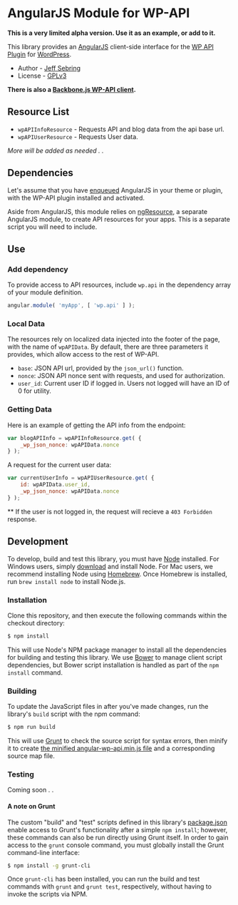 AngularJS Module for WP-API
============================

**This is a very limited alpha version. Use it as an example, or add to it.**

This library provides an [AngularJS](https://angularjs.org/) client-side interface for the [WP API Plugin](https://github.com/WP-API/WP-API) for [WordPress](http://wordpress.org).

* Author - [Jeff Sebring](http://jeffsebring.com)
* License - [GPLv3](http://www.gnu.org/licenses/gpl-3.0.html)


**There is also a [Backbone.js WP-API client](https://github.com/WP-API/client-js).**

## Resource List

* `wpAPIInfoResource` - Requests API and blog data from the api base url.
* `wpAPIUserResource` - Requests User data.

*More will be added as needed . .*

## Dependencies

Let's assume that you have [enqueued](http://codex.wordpress.org/Function_Reference/wp_enqueue_script) AngularJS in your theme or plugin, with the WP-API plugin installed and activated.

Aside from AngularJS, this module relies on [ngResource](https://github.com/angular/bower-angular-resource), a separate AngularJS module, to create API resources for your apps. This is a separate script you will need to include.


## Use

### Add dependency

To provide access to API resources, include `wp.api` in the dependency array of your module definition.

```javascript
angular.module( 'myApp', [ 'wp.api' ] );

```


### Local Data

The resources rely on localized data injected into the footer of the page, with the name of `wpAPIData`. By default, there are three parameters it provides, which allow access to the rest of WP-API.

* `base`: JSON API url, provided by the `json_url()` function.
* `nonce`: JSON API nonce sent with requests, and used for authorization.
* `user_id`: Current user ID if logged in. Users not logged will have an ID of 0 for utility.

### Getting Data

Here is an example of getting the API info from the endpoint:


```javascript
var blogAPIInfo = wpAPIInfoResource.get( {
	_wp_json_nonce: wpAPIData.nonce
} );

```

A request for the current user data:

```javascript
var currentUserInfo = wpAPIUserResource.get( {
	id: wpAPIData.user_id,
	_wp_json_nonce: wpAPIData.nonce
} );

```

** If the user is not logged in, the request will recieve a `403 Forbidden` response.


## Development

To develop, build and test this library, you must have [Node](http://nodejs.org) installed. For Windows users, simply [download](http://nodejs.org/download/) and install Node. For Mac users, we recommend installing Node using [Homebrew](http://mxcl.github.com/homebrew/). Once Homebrew is installed, run `brew install node` to install Node.js.


### Installation

Clone this repository, and then execute the following commands within the checkout directory:

```bash
$ npm install
```

This will use Node's NPM package manager to install all the dependencies for building and testing this library. We use [Bower](http://bower.io) to manage client script dependencies, but Bower script installation is handled as part of the `npm install` command.


### Building

To update the JavaScript files in after you've made changes, run the library's `build` script with the npm command:

```bash
$ npm run build
```

This will use [Grunt](http://gruntjs.com) to check the source script for syntax errors, then minify it to create [the minified angular-wp-api.min.js file](angular-wp-api.min.js) and a corresponding source map file.


### Testing

Coming soon . .


#### A note on Grunt

The custom "build" and "test" scripts defined in this library's [package.json](package.json) enable access to Grunt's functionality after a simple `npm install`; however, these commands can also be run directly using Grunt itself. In order to gain access to the `grunt` console command, you must globally install the Grunt command-line interface:

```bash
$ npm install -g grunt-cli
```

Once `grunt-cli` has been installed, you can run the build and test commands with `grunt` and `grunt test`, respectively, without having to invoke the scripts via NPM.
